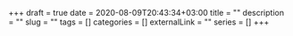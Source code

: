 +++ 
draft = true
date = 2020-08-09T20:43:34+03:00
title = ""
description = ""
slug = "" 
tags = []
categories = []
externalLink = ""
series = []
+++
